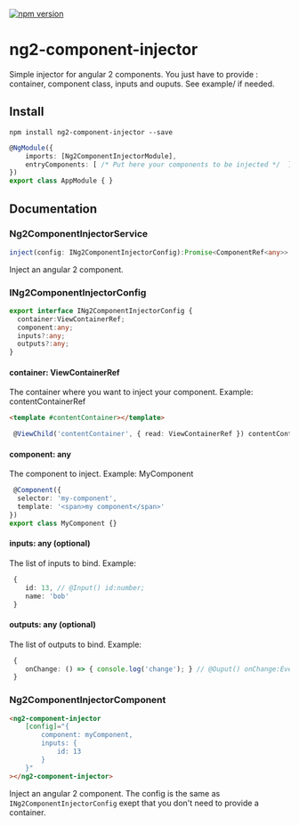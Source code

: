 [![npm version](https://badge.fury.io/js/ng2-component-injector.svg)](https://www.npmjs.com/package/ng2-component-injector)

# ng2-component-injector

Simple injector for angular 2 components. You just have to provide : container, component class, inputs and ouputs.
See example/ if needed.

## Install
```
npm install ng2-component-injector --save
```
```ts
@NgModule({
    imports: [Ng2ComponentInjectorModule],
    entryComponents: [ /* Put here your components to be injected */  ],
})
export class AppModule { }
```

## Documentation
### Ng2ComponentInjectorService
```ts
inject(config: INg2ComponentInjectorConfig):Promise<ComponentRef<any>>
```
Inject an angular 2 component.

### INg2ComponentInjectorConfig
```ts
export interface INg2ComponentInjectorConfig {
  container:ViewContainerRef;
  component:any;
  inputs?:any;
  outputs?:any;
}
```

#### container: ViewContainerRef
The container where you want to inject your component.
Example: contentContainerRef
```html
<template #contentContainer></template>
```

```ts
 @ViewChild('contentContainer', { read: ViewContainerRef }) contentContainerRef: ViewContainerRef;
```

#### component: any
The component to inject.
Example: MyComponent
```ts
 @Component({
  selector: 'my-component',
  template: '<span>my component</span>'
})
export class MyComponent {}
```

#### inputs: any (optional)
The list of inputs to bind. Example:
```ts
 {
    id: 13, // @Input() id:number;
    name: 'bob'
 }
```
#### outputs: any (optional)
The list of outputs to bind. Example:
```ts
 {
    onChange: () => { console.log('change'); } // @Ouput() onChange:EventEmiter = new EventEmitter();
 }
```

### Ng2ComponentInjectorComponent
```html
<ng2-component-injector
    [config]="{
        component: myComponent,
        inputs: {
            id: 13
        }
    }"
></ng2-component-injector>
```
Inject an angular 2 component. The config is the same as `INg2ComponentInjectorConfig` exept that you don't need to provide a container.

